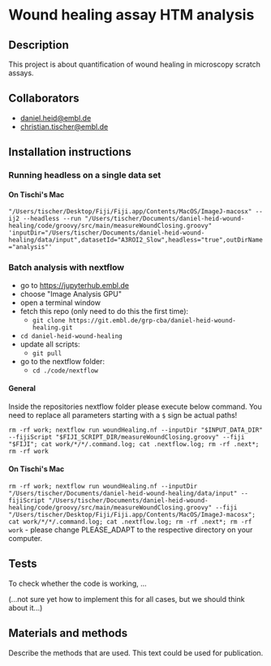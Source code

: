 # Wound healing assay HTM analysis

## Description

This project is about quantification of wound healing in microscopy scratch assays.

## Collaborators

- daniel.heid@embl.de
- christian.tischer@embl.de

## Installation instructions


### Running headless on a single data set

#### On Tischi's Mac

`"/Users/tischer/Desktop/Fiji/Fiji.app/Contents/MacOS/ImageJ-macosx" --ij2 --headless --run "/Users/tischer/Documents/daniel-heid-wound-healing/code/groovy/src/main/measureWoundClosing.groovy" 'inputDir="/Users/tischer/Documents/daniel-heid-wound-healing/data/input",datasetId="A3ROI2_Slow",headless="true",outDirName="analysis"'`

### Batch analysis with nextflow

- go to https://jupyterhub.embl.de
- choose "Image Analysis GPU"
- open a terminal window
- fetch this repo (only need to do this the first time): 
  - `git clone https://git.embl.de/grp-cba/daniel-heid-wound-healing.git` 
- `cd daniel-heid-wound-healing`
- update all scripts:
  - `git pull`
- go to the nextflow folder:
  - `cd ./code/nextflow`

#### General

Inside the repositories nextflow folder please execute below command.
You need to replace all parameters starting with a `$` sign be actual paths!

 `rm -rf work; nextflow run woundHealing.nf --inputDir "$INPUT_DATA_DIR" --fijiScript "$FIJI_SCRIPT_DIR/measureWoundClosing.groovy" --fiji "$FIJI"; cat work/*/*/.command.log; cat .nextflow.log; rm -rf .next*; rm -rf work`
 
#### On Tischi's Mac

`rm -rf work; nextflow run woundHealing.nf --inputDir "/Users/tischer/Documents/daniel-heid-wound-healing/data/input" --fijiScript "/Users/tischer/Documents/daniel-heid-wound-healing/code/groovy/src/main/measureWoundClosing.groovy" --fiji "/Users/tischer/Desktop/Fiji/Fiji.app/Contents/MacOS/ImageJ-macosx"; cat work/*/*/.command.log; cat .nextflow.log; rm -rf .next*; rm -rf work`
    - please change PLEASE_ADAPT to the respective directory on your computer. 

## Tests

To check whether the code is working, ...

(...not sure yet how to implement this for all cases, but we should think about it...)

## Materials and methods

Describe the methods that are used. This text could be used for publication.

